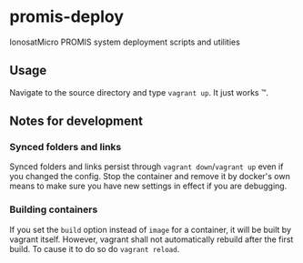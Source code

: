 # promis-deploy
IonosatMicro PROMIS system deployment scripts and utilities

## Usage
Navigate to the source directory and type `vagrant up`. It just works ™.

## Notes for development
### Synced folders and links
Synced folders and links persist through `vagrant down`/`vagrant up` even if you changed the config. Stop the container and remove it by docker's own means to make sure you have new settings in effect if you are debugging.

### Building containers
If you set the `build` option instead of `image` for a container, it will be built by vagrant itself. However, vagrant shall not automatically rebuild after the first build. To cause it to do so do `vagrant reload`.

